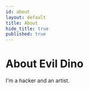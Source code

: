 ```yaml
---
id: about
layout: default
title: About
hide_title: true
published: true
---
```


# About <strong>Evil Dino</strong>

I'm a hacker and an artist.
